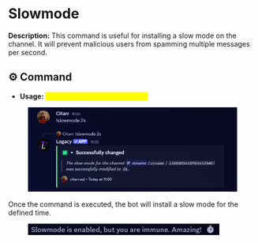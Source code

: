 # Slowmode

**Description:** This command is useful for installing a slow mode on the channel. It will prevent malicious users from spamming multiple messages per second.

## ⚙️ Command

* **Usage: &#x20;**<mark style="color:yellow;">**`slowmode <time/off> <channel>`**</mark>&#x20;

<figure><img src="../../.gitbook/assets/image (50).png" alt=""><figcaption></figcaption></figure>

Once the command is executed, the bot will install a slow mode for the defined time.

<figure><img src="../../.gitbook/assets/image (51).png" alt=""><figcaption></figcaption></figure>
